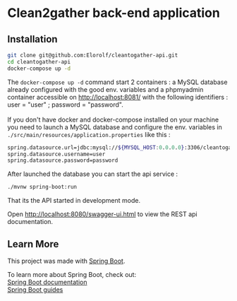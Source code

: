 # Clean2gather back-end application

## Installation

```sh
git clone git@github.com:Elorolf/cleantogather-api.git
cd cleantogather-api
docker-compose up -d
```
The `docker-compose up -d` command start 2 containers : a MySQL database already configured with the good env. variables and a phpmyadmin container accessible on [http://localhost:8081/](http://localhost:8081/) with the following identifiers : user = "user" ; password = "password". <br /> <br/>
If you don't have docker and docker-compose installed on your machine you need to launch a MySQL database and configure the env. variables in ``./src/main/resources/application.properties`` like this :

```sh
spring.datasource.url=jdbc:mysql://${MYSQL_HOST:0.0.0.0}:3306/cleantogather
spring.datasource.username=user
spring.datasource.password=password
```

After launched the database you can start the api service :
```sh
./mvnw spring-boot:run
```

That its the API started in development mode.<br />

Open [http://localhost:8080/swagger-ui.html](http://localhost:8080/swagger-ui.html) to view the REST api documentation.

## Learn More

This project was made with [Spring Boot](https://spring.io/projects/spring-boot).

To learn more about Spring Boot, check out:</br> 
[Spring Boot documentation](https://docs.spring.io/spring/docs/current/spring-framework-reference/)</br>
[Spring Boot guides](https://spring.io/guides)
